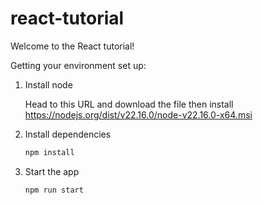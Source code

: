 # react-tutorial

Welcome to the React tutorial!

Getting your environment set up:

1. Install node

   Head to this URL and download the file then install
   https://nodejs.org/dist/v22.16.0/node-v22.16.0-x64.msi

2. Install dependencies

   ```bash
   npm install
   ```

3. Start the app

   ```bash
   npm run start
   ```
